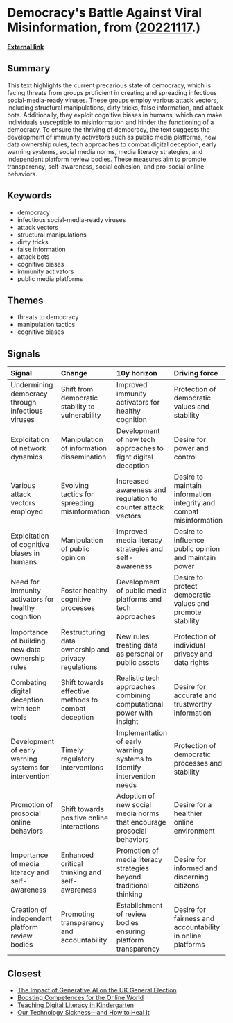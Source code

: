 # __Democracy's Battle Against Viral Misinformation__, from ([20221117](https://kghosh.substack.com/p/20221117).)

__[External link](https://www.iftf.org/projects/building-a-healthy-cognitive-immune-system/)__



## Summary

This text highlights the current precarious state of democracy, which is facing threats from groups proficient in creating and spreading infectious social-media-ready viruses. These groups employ various attack vectors, including structural manipulations, dirty tricks, false information, and attack bots. Additionally, they exploit cognitive biases in humans, which can make individuals susceptible to misinformation and hinder the functioning of a democracy. To ensure the thriving of democracy, the text suggests the development of immunity activators such as public media platforms, new data ownership rules, tech approaches to combat digital deception, early warning systems, social media norms, media literacy strategies, and independent platform review bodies. These measures aim to promote transparency, self-awareness, social cohesion, and pro-social online behaviors.

## Keywords

* democracy
* infectious social-media-ready viruses
* attack vectors
* structural manipulations
* dirty tricks
* false information
* attack bots
* cognitive biases
* immunity activators
* public media platforms

## Themes

* threats to democracy
* manipulation tactics
* cognitive biases

## Signals

| Signal                                                | Change                                               | 10y horizon                                                            | Driving force                                                      |
|:------------------------------------------------------|:-----------------------------------------------------|:-----------------------------------------------------------------------|:-------------------------------------------------------------------|
| Undermining democracy through infectious viruses      | Shift from democratic stability to vulnerability     | Improved immunity activators for healthy cognition                     | Protection of democratic values and stability                      |
| Exploitation of network dynamics                      | Manipulation of information dissemination            | Development of new tech approaches to fight digital deception          | Desire for power and control                                       |
| Various attack vectors employed                       | Evolving tactics for spreading misinformation        | Increased awareness and regulation to counter attack vectors           | Desire to maintain information integrity and combat misinformation |
| Exploitation of cognitive biases in humans            | Manipulation of public opinion                       | Improved media literacy strategies and self-awareness                  | Desire to influence public opinion and maintain power              |
| Need for immunity activators for healthy cognition    | Foster healthy cognitive processes                   | Development of public media platforms and tech approaches              | Desire to protect democratic values and promote stability          |
| Importance of building new data ownership rules       | Restructuring data ownership and privacy regulations | New rules treating data as personal or public assets                   | Protection of individual privacy and data rights                   |
| Combating digital deception with tech tools           | Shift towards effective methods to combat deception  | Realistic tech approaches combining computational power with insight   | Desire for accurate and trustworthy information                    |
| Development of early warning systems for intervention | Timely regulatory interventions                      | Implementation of early warning systems to identify intervention needs | Protection of democratic processes and stability                   |
| Promotion of prosocial online behaviors               | Shift towards positive online interactions           | Adoption of new social media norms that encourage prosocial behaviors  | Desire for a healthier online environment                          |
| Importance of media literacy and self-awareness       | Enhanced critical thinking and self-awareness        | Promotion of media literacy strategies beyond traditional thinking     | Desire for informed and discerning citizens                        |
| Creation of independent platform review bodies        | Promoting transparency and accountability            | Establishment of review bodies ensuring platform transparency          | Desire for fairness and accountability in online platforms         |

## Closest

* [The Impact of Generative AI on the UK General Election](9bcd0e8850a5de2296f414bfeeff7567)
* [Boosting Competences for the Online World](0770afeb444e4bbb336cdc72c07d6688)
* [Teaching Digital Literacy in Kindergarten](ad15fbe04bbe50ec3436c61403d19fca)
* [Our Technology Sickness—and How to Heal It](c1bb890337ef382bfaa5720c9fd05134)